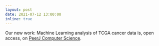 ```yaml
---
layout: post
date: 2021-07-12 13:00:00
inline: true
---
```


Our new work: Machine Learning analysis of TCGA cancer data is, open access, on <a href="https://peerj.com/articles/cs-584/">PeerJ Computer Science</a>.
